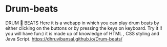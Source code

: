 # Drum-beats
DRUM 🥁 BEATS
Here it is a webapp in which you can play drum beats by either clicking on the buttons or by pressing the keys on keyboard.
Try it !! you will have fun:)
it is made up of knowledge of HTML , CSS styling and Java Script.
https://dhruvibansal.github.io/Drum-beats/
